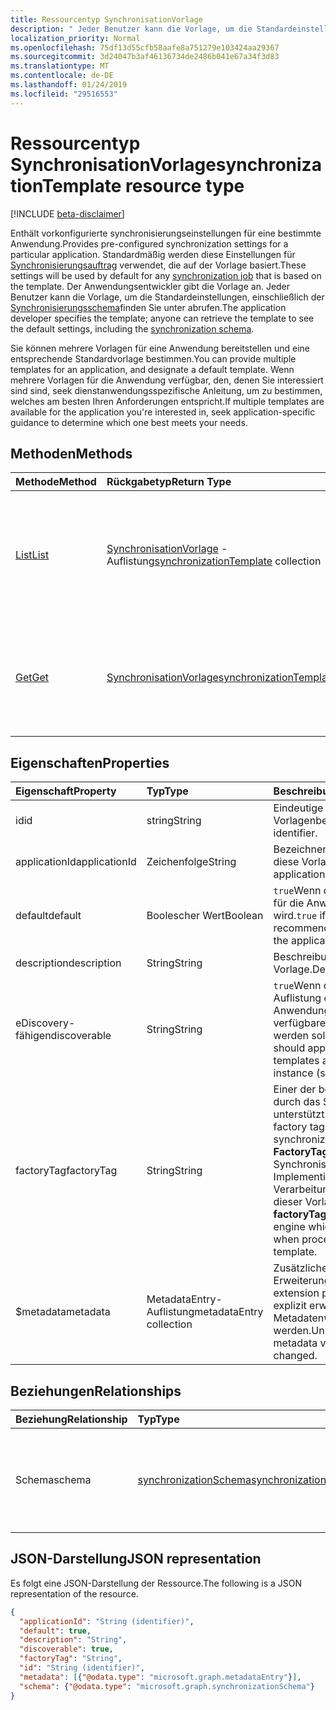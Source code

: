 ```yaml
---
title: Ressourcentyp SynchronisationVorlage
description: " Jeder Benutzer kann die Vorlage, um die Standardeinstellungen, einschließlich des Synchronisierungsschemas finden Sie unter abrufen."
localization_priority: Normal
ms.openlocfilehash: 75df13d55cfb58aafe8a751279e103424aa29367
ms.sourcegitcommit: 3d24047b3af46136734de2486b041e67a34f3d83
ms.translationtype: MT
ms.contentlocale: de-DE
ms.lasthandoff: 01/24/2019
ms.locfileid: "29516553"
---
```

# <a name="synchronizationtemplate-resource-type"></a><span data-ttu-id="50709-103">Ressourcentyp SynchronisationVorlage</span><span class="sxs-lookup"><span data-stu-id="50709-103">synchronizationTemplate resource type</span></span>

[!INCLUDE [beta-disclaimer](../../includes/beta-disclaimer.md)]

<span data-ttu-id="50709-104">Enthält vorkonfigurierte synchronisierungseinstellungen für eine bestimmte Anwendung.</span><span class="sxs-lookup"><span data-stu-id="50709-104">Provides pre-configured synchronization settings for a particular application.</span></span> <span data-ttu-id="50709-105">Standardmäßig werden diese Einstellungen für [Synchronisierungsauftrag](synchronization-synchronizationjob.md) verwendet, die auf der Vorlage basiert.</span><span class="sxs-lookup"><span data-stu-id="50709-105">These settings will be used by default for any [synchronization job](synchronization-synchronizationjob.md) that is based on the template.</span></span> <span data-ttu-id="50709-106">Der Anwendungsentwickler gibt die Vorlage an. Jeder Benutzer kann die Vorlage, um die Standardeinstellungen, einschließlich der [Synchronisierungsschema](synchronization-synchronizationschema.md)finden Sie unter abrufen.</span><span class="sxs-lookup"><span data-stu-id="50709-106">The application developer specifies the template; anyone can retrieve the template to see the default settings, including the [synchronization schema](synchronization-synchronizationschema.md).</span></span>

<span data-ttu-id="50709-107">Sie können mehrere Vorlagen für eine Anwendung bereitstellen und eine entsprechende Standardvorlage bestimmen.</span><span class="sxs-lookup"><span data-stu-id="50709-107">You can provide multiple templates for an application, and designate a default template.</span></span> <span data-ttu-id="50709-108">Wenn mehrere Vorlagen für die Anwendung verfügbar, den, denen Sie interessiert sind sind, seek dienstanwendungsspezifische Anleitung, um zu bestimmen, welches am besten Ihren Anforderungen entspricht.</span><span class="sxs-lookup"><span data-stu-id="50709-108">If multiple templates are available for the application you're interested in, seek application-specific guidance to determine which one best meets your needs.</span></span>

## <a name="methods"></a><span data-ttu-id="50709-109">Methoden</span><span class="sxs-lookup"><span data-stu-id="50709-109">Methods</span></span>

| <span data-ttu-id="50709-110">Methode</span><span class="sxs-lookup"><span data-stu-id="50709-110">Method</span></span>        | <span data-ttu-id="50709-111">Rückgabetyp</span><span class="sxs-lookup"><span data-stu-id="50709-111">Return Type</span></span>               | <span data-ttu-id="50709-112">Beschreibung</span><span class="sxs-lookup"><span data-stu-id="50709-112">Description</span></span>                  |
|:--------------|:--------------------------|:-----------------------------|
|[<span data-ttu-id="50709-113">List</span><span class="sxs-lookup"><span data-stu-id="50709-113">List</span></span>](../api/synchronization-synchronizationtemplate-list.md)    |<span data-ttu-id="50709-114">[SynchronisationVorlage](synchronization-synchronizationtemplate.md) -Auflistung</span><span class="sxs-lookup"><span data-stu-id="50709-114">[synchronizationTemplate](synchronization-synchronizationtemplate.md) collection</span></span>  |<span data-ttu-id="50709-115">Listenvorlagen Sie für eine Anwendung oder Anwendungsinstanz (Service Principal) verfügbar sind.</span><span class="sxs-lookup"><span data-stu-id="50709-115">List the templates that are available for an application or application instance (service principal).</span></span>|
|[<span data-ttu-id="50709-116">Get</span><span class="sxs-lookup"><span data-stu-id="50709-116">Get</span></span>](../api/synchronization-synchronizationtemplate-get.md)      |[<span data-ttu-id="50709-117">SynchronisationVorlage</span><span class="sxs-lookup"><span data-stu-id="50709-117">synchronizationTemplate</span></span>](synchronization-synchronizationtemplate.md)   |<span data-ttu-id="50709-118">Lesen Sie die Eigenschaften und Beziehungen des **SynchronisationVorlage** -Objekts.</span><span class="sxs-lookup"><span data-stu-id="50709-118">Read the properties and relationships of the **synchronizationTemplate** object.</span></span>|
<!-- 
|[Create](../api/synchronization-synchronizationtemplate-post.md) |[synchronizationTemplate](synchronization-synchronizationtemplate.md)   |Create a new template for an application.|
|[Update](../api/synchronization-synchronizationtemplate-put.md)   |[synchronizationTemplate](synchronization-synchronizationtemplate.md)   |Update the template.| 
-->

## <a name="properties"></a><span data-ttu-id="50709-119">Eigenschaften</span><span class="sxs-lookup"><span data-stu-id="50709-119">Properties</span></span>

| <span data-ttu-id="50709-120">Eigenschaft</span><span class="sxs-lookup"><span data-stu-id="50709-120">Property</span></span>      | <span data-ttu-id="50709-121">Typ</span><span class="sxs-lookup"><span data-stu-id="50709-121">Type</span></span>                      | <span data-ttu-id="50709-122">Beschreibung</span><span class="sxs-lookup"><span data-stu-id="50709-122">Description</span></span>                  |
|:--------------|:--------------------------|:-----------------------------|
|<span data-ttu-id="50709-123">id</span><span class="sxs-lookup"><span data-stu-id="50709-123">id</span></span>             |<span data-ttu-id="50709-124">string</span><span class="sxs-lookup"><span data-stu-id="50709-124">String</span></span>                     |<span data-ttu-id="50709-125">Eindeutige Vorlagenbezeichner.</span><span class="sxs-lookup"><span data-stu-id="50709-125">Unique template identifier.</span></span>|
|<span data-ttu-id="50709-126">applicationId</span><span class="sxs-lookup"><span data-stu-id="50709-126">applicationId</span></span>  |<span data-ttu-id="50709-127">Zeichenfolge</span><span class="sxs-lookup"><span data-stu-id="50709-127">String</span></span>                     |<span data-ttu-id="50709-128">Bezeichner der Anwendung, zu der diese Vorlage gehört.</span><span class="sxs-lookup"><span data-stu-id="50709-128">Identifier of the application this template belongs to.</span></span>|
|<span data-ttu-id="50709-129">default</span><span class="sxs-lookup"><span data-stu-id="50709-129">default</span></span>        |<span data-ttu-id="50709-130">Boolescher Wert</span><span class="sxs-lookup"><span data-stu-id="50709-130">Boolean</span></span>                    |<span data-ttu-id="50709-131">`true`Wenn diese Vorlage als Standard für die Anwendung empfohlen wird.</span><span class="sxs-lookup"><span data-stu-id="50709-131">`true` if this template is recommended to be the default for the application.</span></span>|
|<span data-ttu-id="50709-132">description</span><span class="sxs-lookup"><span data-stu-id="50709-132">description</span></span>    |<span data-ttu-id="50709-133">String</span><span class="sxs-lookup"><span data-stu-id="50709-133">String</span></span>                     |<span data-ttu-id="50709-134">Beschreibung der Vorlage.</span><span class="sxs-lookup"><span data-stu-id="50709-134">Description of the template.</span></span>|
|<span data-ttu-id="50709-135">eDiscovery-fähigen</span><span class="sxs-lookup"><span data-stu-id="50709-135">discoverable</span></span>   |<span data-ttu-id="50709-136">String</span><span class="sxs-lookup"><span data-stu-id="50709-136">String</span></span>                     |<span data-ttu-id="50709-137">`true`Wenn diese Vorlage in der Auflistung der für die Instanz der Anwendung (Service Principal) verfügbaren Vorlagen angezeigt werden soll.</span><span class="sxs-lookup"><span data-stu-id="50709-137">`true` if this template should appear in the collection of templates available for the application instance (service principal).</span></span>|
|<span data-ttu-id="50709-138">factoryTag</span><span class="sxs-lookup"><span data-stu-id="50709-138">factoryTag</span></span>     |<span data-ttu-id="50709-139">String</span><span class="sxs-lookup"><span data-stu-id="50709-139">String</span></span>                     |<span data-ttu-id="50709-140">Einer der bekannten Factory Tags durch das Synchronisierungsmodul unterstützt.</span><span class="sxs-lookup"><span data-stu-id="50709-140">One of the well-known factory tags supported by the synchronization engine.</span></span> <span data-ttu-id="50709-141">Die **FactoryTag** weist dem Synchronisierungsmodul welche-Implementierung, bei der Verarbeitung von Aufträgen, die auf dieser Vorlage basierende.</span><span class="sxs-lookup"><span data-stu-id="50709-141">The **factoryTag** tells the synchronization engine which implementation to use when processing jobs based on this template.</span></span>|
|<span data-ttu-id="50709-142">$metadata</span><span class="sxs-lookup"><span data-stu-id="50709-142">metadata</span></span>       |<span data-ttu-id="50709-143">MetadataEntry-Auflistung</span><span class="sxs-lookup"><span data-stu-id="50709-143">metadataEntry collection</span></span>   |<span data-ttu-id="50709-144">Zusätzliche Erweiterungseigenschaften.</span><span class="sxs-lookup"><span data-stu-id="50709-144">Additional extension properties.</span></span> <span data-ttu-id="50709-145">Es sei denn, Sie explizit erwähnt, sollte Metadatenwerte nicht geändert werden.</span><span class="sxs-lookup"><span data-stu-id="50709-145">Unless mentioned explicitly, metadata values should not be changed.</span></span>|

## <a name="relationships"></a><span data-ttu-id="50709-146">Beziehungen</span><span class="sxs-lookup"><span data-stu-id="50709-146">Relationships</span></span>
| <span data-ttu-id="50709-147">Beziehung</span><span class="sxs-lookup"><span data-stu-id="50709-147">Relationship</span></span>      | <span data-ttu-id="50709-148">Typ</span><span class="sxs-lookup"><span data-stu-id="50709-148">Type</span></span>      |<span data-ttu-id="50709-149">Beschreibung</span><span class="sxs-lookup"><span data-stu-id="50709-149">Description</span></span>|
|:------------------|:----------|:----------|
|<span data-ttu-id="50709-150">Schema</span><span class="sxs-lookup"><span data-stu-id="50709-150">schema</span></span>             |[<span data-ttu-id="50709-151">synchronizationSchema</span><span class="sxs-lookup"><span data-stu-id="50709-151">synchronizationSchema</span></span>](synchronization-synchronizationschema.md)     |<span data-ttu-id="50709-152">Synchronisierung-Standardschema für die auf dieser Vorlage basierende Aufträge.</span><span class="sxs-lookup"><span data-stu-id="50709-152">Default synchronization schema for the jobs based on this template.</span></span>|

## <a name="json-representation"></a><span data-ttu-id="50709-153">JSON-Darstellung</span><span class="sxs-lookup"><span data-stu-id="50709-153">JSON representation</span></span>

<span data-ttu-id="50709-154">Es folgt eine JSON-Darstellung der Ressource.</span><span class="sxs-lookup"><span data-stu-id="50709-154">The following is a JSON representation of the resource.</span></span>

<!-- {
  "blockType": "resource",
  "optionalProperties": [

  ],
  "@odata.type": "microsoft.graph.synchronizationTemplate"
}-->

```json
{
  "applicationId": "String (identifier)",
  "default": true,
  "description": "String",
  "discoverable": true,
  "factoryTag": "String",
  "id": "String (identifier)",
  "metadata": [{"@odata.type": "microsoft.graph.metadataEntry"}],
  "schema": {"@odata.type": "microsoft.graph.synchronizationSchema"}
}

```

<!-- uuid: 8fcb5dbc-d5aa-4681-8e31-b001d5168d79
2015-10-25 14:57:30 UTC -->
<!--
{
  "type": "#page.annotation",
  "description": "synchronizationTemplate resource",
  "keywords": "",
  "section": "documentation",
  "tocPath": "",
  "suppressions": [
    "Error: /api-reference/beta/resources/synchronization-synchronizationtemplate.md:\r\n      Exception processing links.\r\n    System.ArgumentException: Link Definition was null. Link text: !INCLUDE [beta-disclaimer](../../includes/beta-disclaimer.md)\r\n      at ApiDoctor.Validation.DocFile.get_LinkDestinations()\r\n      at ApiDoctor.Validation.DocSet.ValidateLinks(Boolean includeWarnings, String[] relativePathForFiles, IssueLogger issues, Boolean requireFilenameCaseMatch, Boolean printOrphanedFiles)"
  ]
}
-->
